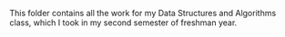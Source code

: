 This folder contains all the work for my Data Structures and Algorithms class, which I took in my second semester of freshman year.
